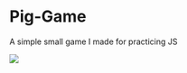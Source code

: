 # Pig-Game
A simple small game I made for practicing JS

<img src = "https://media.giphy.com/media/q3lGmbMtXBYWqSfEAl/giphy.gif"/>


